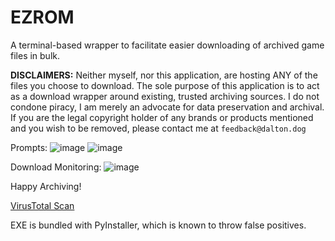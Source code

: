 # EZROM
A terminal-based wrapper to facilitate easier downloading of archived game files in bulk.

**DISCLAIMERS:** 
Neither myself, nor this application, are hosting ANY of the files you choose to download. 
The sole purpose of this application is to act as a download wrapper around existing, trusted archiving sources.
I do not condone piracy, I am merely an advocate for data preservation and archival.
If you are the legal copyright holder of any brands or products mentioned and you wish to be removed, please contact me at `feedback@dalton.dog`

Prompts:
![image](https://github.com/DaltonSW/EZROM/assets/33884368/2c41a99f-5827-41f9-a3d6-0d25c879654e)
![image](https://github.com/DaltonSW/EZROM/assets/33884368/81c5ef2d-e71d-4266-8249-ca3c89e90640)

Download Monitoring:
![image](https://github.com/DaltonSW/EZROM/assets/33884368/cef275bf-46a2-4fa3-9ea6-6eeff420df02)

Happy Archiving!

[VirusTotal Scan](https://www.virustotal.com/gui/file/d177f6ce9905a8a56e1f797b61ebc9f92d2a8b7d10fd17c3981c868624bac7a5/detection)

EXE is bundled with PyInstaller, which is known to throw false positives.
